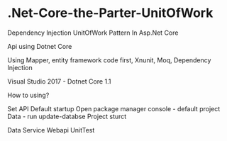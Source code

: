# .Net-Core-the-Parter-UnitOfWork
Dependency Injection UnitOfWork Pattern In Asp.Net Core

Api using Dotnet Core

Using Mapper, entity framework code first, Xnunit, Moq, Dependency Injection

Visual Studio 2017 - Dotnet Core 1.1

How to using?

Set API Default startup Open package manager console - default project Data - run update-databse Project sturct

Data Service Webapi UnitTest
